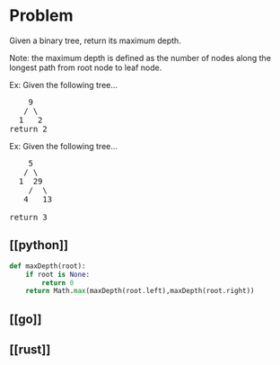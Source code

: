 

# Problem

Given a binary tree, return its maximum depth.

Note: the maximum depth is defined as the number of nodes along the longest path from root node to leaf node.

Ex: Given the following tree…
<pre>
    9
   / \
  1   2
return 2
</pre>

Ex: Given the following tree…

<pre>
    5
   / \
  1  29
    /  \
   4   13

return 3
</pre>

## [[python]]
```python
def maxDepth(root):
    if root is None:
        return 0
    return Math.max(maxDepth(root.left),maxDepth(root.right))
```

## [[go]]

## [[rust]]